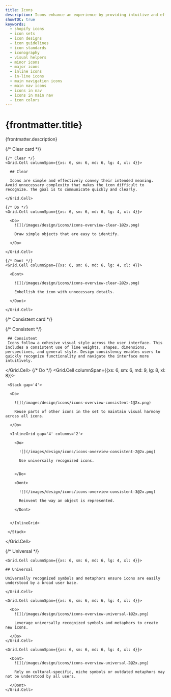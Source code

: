 ```yaml
---
title: Icons
description: Icons enhance an experience by providing intuitive and efficient navigation, conveying information concisely, and making it more visually appealing.
showTOC: true
keywords:
  - shopify icons
  - icon sets
  - icon designs
  - icon guidelines
  - icon standards
  - iconography
  - visual helpers
  - minor icons
  - major icons
  - inline icons
  - in-line icons
  - main navigation icons
  - main nav icons
  - icons in nav
  - icons in main nav
  - icon colors
---
```


# {frontmatter.title}

<Lede>{frontmatter.description}</Lede>

<Subnav />

{/* Clear card */}

<Stack gap='4'>

<Card>

  <Grid gap="4" >
    
    {/* Clear */}
    <Grid.Cell columnSpan={{xs: 6, sm: 6, md: 6, lg: 4, xl: 4}}>
    
      ## Clear

      Icons are simple and effectively convey their intended meaning. Avoid unnecessary complexity that makes the icon difficult to recognize. The goal is to communicate quickly and clearly.

    </Grid.Cell>

    {/* Do */}
    <Grid.Cell columnSpan={{xs: 6, sm: 6, md: 6, lg: 4, xl: 4}}>

      <Do>
        ![](/images/design/icons/icons-overview-clear-1@2x.png)

        Draw simple objects that are easy to identify.

      </Do>

    </Grid.Cell>

    {/* Dont */}
    <Grid.Cell columnSpan={{xs: 6, sm: 6, md: 6, lg: 4, xl: 4}}>

      <Dont>

        ![](/images/design/icons/icons-overview-clear-2@2x.png)

        Embellish the icon with unnecessary details.

      </Dont>

    </Grid.Cell>

  </Grid>

</Card>

{/* Consistent card */}

<Card>

  <Grid gap='4'>
   {/* Consistent */}
   <Grid.Cell columnSpan={{xs: 6, sm: 6, md: 6, lg: 4, xl: 4}}>

     ## Consistent
     Icons follow a cohesive visual style across the user interface. This includes a consistent use of line weights, shapes, dimensions, perspectives, and general style. Design consistency enables users to quickly recognize functionality and navigate the interface more intuitively.

   </Grid.Cell>
   {/* Do */}
   <Grid.Cell columnSpan={{xs: 6, sm: 6, md: 9, lg: 8, xl: 8}}>

     <Stack gap='4'>

      <Do>

        ![](/images/design/icons/icons-overview-consistent-1@2x.png)

        Reuse parts of other icons in the set to maintain visual harmony across all icons.

      </Do>

      <InlineGrid gap='4' columns='2'>

        <Do>

          ![](/images/design/icons/icons-overview-consistent-2@2x.png)

          Use universally recognized icons.


        </Do>

        <Dont>

          ![](/images/design/icons/icons-overview-consistent-3@2x.png)

          Reinvent the way an object is represented.

        </Dont>


      </InlineGrid>

     </Stack>

   </Grid.Cell>
  </Grid>

</Card>

{/* Universal */}

<Card>

  <Grid gap='4'>

    <Grid.Cell columnSpan={{xs: 6, sm: 6, md: 6, lg: 4, xl: 4}}>

    ## Universal

    Universally recognized symbols and metaphors ensure icons are easily understood by a broad user base.

    </Grid.Cell>

    <Grid.Cell columnSpan={{xs: 6, sm: 6, md: 6, lg: 4, xl: 4}}>

      <Do>
        ![](/images/design/icons/icons-overview-universal-1@2x.png)

        Leverage universally recognized symbols and metaphors to create new icons.

      </Do>
    </Grid.Cell>

    <Grid.Cell columnSpan={{xs: 6, sm: 6, md: 6, lg: 4, xl: 4}}>

      <Dont>
        ![](/images/design/icons/icons-overview-universal-2@2x.png)

        Rely on cultural-specific, niche symbols or outdated metaphors may not be understood by all users.

      </Dont>
    </Grid.Cell>

  </Grid>
</Card>

</Stack>
